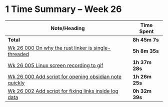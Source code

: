# 1 Time Summary – Week 26

|Note/Heading|Time Spent|
|------------|----------|
|**Total**|**8h 45m 7s**|
|[Wk 26 000 On why the rust linker is single-threaded](../../../../../../lan/topics/tooling/languages/entries/weekly/2025/Wk%2026%20000%20On%20why%20the%20rust%20linker%20is%20single-threaded.md)|**5h 8m 35s**|
|[Wk 26 005 Linux screen recording to gif](../../../../../../lan/llm/weekly/2025/Wk%2026%20005%20Linux%20screen%20recording%20to%20gif.md)|**1h 37m 28s**|
|[Wk 26 000 Add script for opening obsidian note quickly](../../../../../../lan/llm/weekly/2025/Wk%2026%20000%20Add%20script%20for%20opening%20obsidian%20note%20quickly.md)|**1h 26m 25s**|
|[Wk 26 002 Add script for fixing links inside log data](../../../../../../lan/llm/weekly/2025/Wk%2026%20002%20Add%20script%20for%20fixing%20links%20inside%20log%20data.md)|**0h 32m 39s**|
